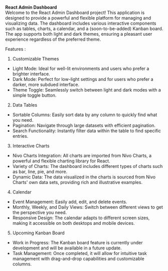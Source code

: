 **React Admin Dashboard**  
Welcome to the React Admin Dashboard project! This application is designed to provide a powerful and flexible platform for managing and visualizing data. The dashboard includes various interactive components such as tables, charts, a calendar, and a (soon-to-be-added) Kanban board. The app supports both light and dark themes, ensuring a pleasant user experience regardless of the preferred theme.  

Features :   
1. Customizable Themes
* Light Mode: Ideal for well-lit environments and users who prefer a brighter interface.
* Dark Mode: Perfect for low-light settings and for users who prefer a darker, more subdued interface.
* Theme Toggle: Seamlessly switch between light and dark modes with a simple toggle button.
2. Data Tables
* Sortable Columns: Easily sort data by any column to quickly find what you need.
* Pagination: Navigate through large datasets with efficient pagination.
* Search Functionality: Instantly filter data within the table to find specific entries.
3. Interactive Charts
* Nivo Charts Integration: All charts are imported from Nivo Charts, a powerful and flexible charting library for React.
* Variety of Charts: The dashboard includes different types of charts such as bar, line, pie, and more.
* Dynamic Data: The data visualized in the charts is sourced from Nivo Charts' own data sets, providing rich and illustrative examples.
4. Calendar
* Event Management: Easily add, edit, and delete events.
* Monthly, Weekly, and Daily Views: Switch between different views to get the perspective you need.
* Responsive Design: The calendar adapts to different screen sizes, making it accessible on both desktops and mobile devices.
5. Upcoming Kanban Board
* Work in Progress: The Kanban board feature is currently under development and will be available in a future update.
* Task Management: Once completed, it will allow for intuitive task management with drag-and-drop capabilities and customizable columns.
